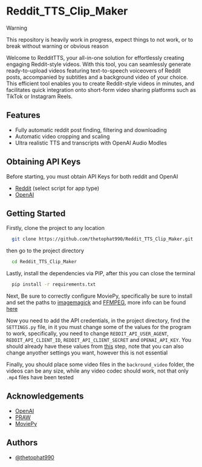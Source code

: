 
# Reddit_TTS_Clip_Maker

> [!warning]  
> This repository is heavily work in progress, expect things to not work, or to break without warning or obvious reason

Welcome to RedditTTS, your all-in-one solution for effortlessly creating engaging Reddit-style videos. With this tool, you can seamlessly generate ready-to-upload videos featuring text-to-speech voiceovers of Reddit posts, accompanied by subtitles and a background video of your choice. This efficient tool enables you to create Reddit-style videos in minutes, and facilitates quick integration onto short-form video sharing platforms such as TikTok or Instagram Reels. 
## Features

- Fully automatic reddit post finding, filtering and downloading
- Automatic video cropping and scaling
- Ultra realistic TTS and transcripts with OpenAI Audio Modles


## Obtaining API Keys

Before starting, you must obtain API Keys for both reddit and OpenAI

- [Reddit](https://www.reddit.com/wiki/api/) (select script for app type)
- [OpenAI](https://www.howtogeek.com/885918/how-to-get-an-openai-api-key/)

## Getting Started

Firstly, clone the project to any location

```bash
  git clone https://github.com/thetophat990/Reddit_TTS_Clip_Maker.git
```

then go to the project directory

```bash
  cd Reddit_TTS_Clip_Maker
```

Lastly, install the dependencies via PIP, after this you can close the terminal

```bash
  pip install -r requirements.txt
``` 

Next, Be sure to correctly configure MoviePy, specifically be sure to install and set the paths to [imagemagick](https://www.imagemagick.org/script/index.php) and [FFMPEG](https://ffmpeg.org/), more info can be found [here](https://moviepy.readthedocs.io/en/latest/install.html)

Now you need to add the API credentials, in the project directory, find the `SETTINGS.py` file, in it you must change some of the values for the program to work, specifically, you need to change `REDDIT_API_USER_AGENT`, `REDDIT_API_CLIENT_ID`, `REDDIT_API_CLIENT_SECRET` and `OPENAI_API_KEY`. You should already have these values from [this](https://github.com/thetophat990/Reddit_TTS_Clip_Maker/edit/main/README.md#obtaining-api-keys) step, note that you can also change anyother settings you want, however this is not essential

Finally, you should place some video files in the `backround_video` folder, the videos can be any size, while any video codec should work, not that only `.mp4` files have been tested

## Acknowledgements

 - [OpenAI](https://openai.com/)
 - [PRAW](https://pypi.org/project/praw/)
 - [MoviePy](https://pypi.org/project/moviepy/)


## Authors

- [@thetophat990](https://github.com/thetophat990)


